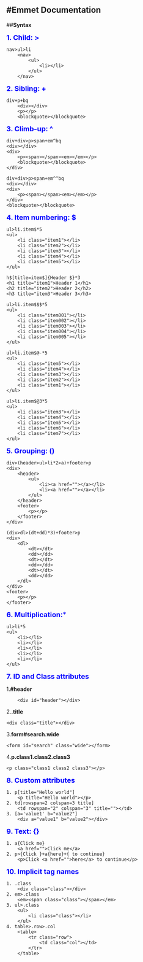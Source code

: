 #**Emmet Documentation**
---
##**Syntax**

<span style="color: blue; font-size:18px"> **1. Child: >** </span>
```
nav>ul>li
	<nav>
  		<ul>
  			<li></li>
  		</ul>
	</nav>
```  

<span style="color: blue; font-size:18px"> **2. Sibling: +** </span>
```
div+p+bq
	<div></div>
	<p></p>
	<blockquote></blockquote>
```  

<span style="color: blue; font-size:18px"> **3. Climb-up: ^** </span>
```
div+div>p>span+em^bq
<div></div>
<div>
	<p><span></span><em></em></p>
	<blockquote></blockquote>
</div>
	
div+div>p>span+em^^bq
<div></div>
<div>
	<p><span></span><em></em></p>
</div>
<blockquote></blockquote>
```  

<span style="color: blue; font-size:18px"> **4. Item numbering: $** </span>
```
ul>li.item$*5
<ul>
    <li class="item1"></li>
    <li class="item2"></li>
    <li class="item3"></li>
    <li class="item4"></li>
    <li class="item5"></li>
</ul>  

h$[title=item$]{Header $}*3
<h1 title="item1">Header 1</h1>
<h2 title="item2">Header 2</h2>
<h3 title="item3">Header 3</h3>

ul>li.item$$$*5
<ul>
    <li class="item001"></li>
    <li class="item002"></li>
    <li class="item003"></li>
    <li class="item004"></li>
    <li class="item005"></li>
</ul>  

ul>li.item$@-*5
<ul>
    <li class="item5"></li>
    <li class="item4"></li>
    <li class="item3"></li>
    <li class="item2"></li>
    <li class="item1"></li>
</ul>  

ul>li.item$@3*5
<ul>
    <li class="item3"></li>
    <li class="item4"></li>
    <li class="item5"></li>
    <li class="item6"></li>
    <li class="item7"></li>
</ul>
```
<span style="color: blue; font-size:18px"> **5. Grouping: ()** </span>
```
div>(header>ul>li*2>a)+footer>p
<div>
    <header>
        <ul>
            <li><a href=""></a></li>
            <li><a href=""></a></li>
        </ul>
    </header>
    <footer>
        <p></p>
    </footer>
</div>  

(div>dl>(dt+dd)*3)+footer>p
<div>
    <dl>
        <dt></dt>
        <dd></dd>
        <dt></dt>
        <dd></dd>
        <dt></dt>
        <dd></dd>
    </dl>
</div>
<footer>
    <p></p>
</footer>
```  

<span style="color: blue; font-size:18px"> **6. Multiplication:*** </span>
```
ul>li*5
<ul>
    <li></li>
    <li></li>
    <li></li>
    <li></li>
    <li></li>
</ul>
```  

<span style="color: blue; font-size:18px"> **7. ID and Class attributes** </span>

1.**#header**
```
	<div id="header"></div>
```
2.**.title**
```
<div class="title"></div>
```
3.**form#search.wide**
```
<form id="search" class="wide"></form>
```
4.**p.class1.class2.class3**
```
<p class="class1 class2 class3"></p>
```  

<span style="color: blue; font-size:18px"> **8. Custom attributes** </span>
```
1. p[title="Hello world"]
	<p title="Hello world"></p>
2. td[rowspan=2 colspan=3 title]
	<td rowspan="2" colspan="3" title=""></td>
3. [a='value1' b="value2"]
	<div a="value1" b="value2"></div>
```  

<span style="color: blue; font-size:18px"> **9. Text: {}**</span>
```
1. a{Click me}
	<a href="">Click me</a>
2. p>{Click }+a{here}+{ to continue}
	<p>Click <a href="">here</a> to continue</p>
```  

<span style="color: blue; font-size:18px"> **10. Implicit tag names**</span>
```
1. .class
	<div class="class"></div>
2. em>.class
	<em><span class="class"></span></em>
3. ul>.class
	<ul>
		<li class="class"></li>
	</ul>
4. table>.row>.col
	<table>
		<tr class="row">
			<td class="col"></td>
		</tr>
	</table>
```